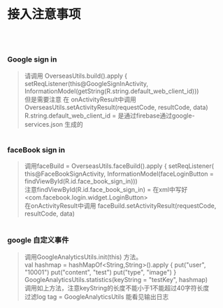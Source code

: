 # <h1>接入注意事项</h1></br>
# <h3>Google sign in</h3> 
> 请调用 OverseasUtils.build().apply {
>  setReqListener(this@GoogleSignInActivity,
>     InformationModel(getString(R.string.default_web_client_id)))</br>
> 但是需要注意 在 onActivityResult中调用  OverseasUtils.setActivityResult(requestCode, resultCode, data)</br>
> R.string.default_web_client_id = 是通过firebase通过google-services.json 生成的

# <h3>faceBook sign in</h3> 
> 调用faceBuild = OverseasUtils.faceBuild().apply {
         setReqListener(
          this@FaceBookSignActivity,
          InformationModel(faceLoginButton = findViewById(R.id.face_book_sign_in)))</br>
> 注意findViewById(R.id.face_book_sign_in) = 在xml中写好<com.facebook.login.widget.LoginButton></br>
> 在onActivityResult中调用  faceBuild.setActivityResult(requestCode, resultCode, data)

# <h3>google 自定义事件</h3> 
> 调用GoogleAnalyticsUtils.init(this) 方法。</br>
> val hashmap = hashMapOf<String,String>().apply {
                 put("user", "10001")
                 put("content", "test")
                 put("type", "image")
             }</br>
> GoogleAnalyticsUtils.statistics(keyString = "testKey", hashmap)</br>
> 调用如上方法，注意keyString的长度不能小于1不能超过40字符长度</br>
> 过滤log tag = GoogleAnalyticsUtils 能看见输出日志
>
